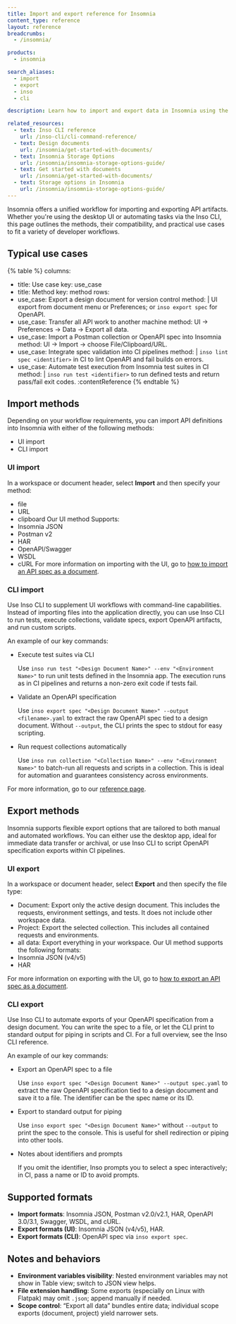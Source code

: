 ```yaml
---
title: Import and export reference for Insomnia
content_type: reference
layout: reference
breadcrumbs:
  - /insomnia/

products:
  - insomnia

search_aliases:
  - import
  - export
  - inso
  - cli

description: Learn how to import and export data in Insomnia using the UI and the Inso CLI, and which formats are supported.

related_resources:
  - text: Inso CLI reference
    url: /inso-cli/cli-command-reference/
  - text: Design documents
    url: /insomnia/get-started-with-documents/
  - text: Insomnia Storage Options
    url: /insomnia/insomnia-storage-options-guide/
  - text: Get started with documents
    url: /insomnia/get-started-with-documents/
  - text: Storage options in Insomnia
    url: /insomnia/insomnia-storage-options-guide/
---
```


Insomnia offers a unified workflow for importing and exporting API artifacts. Whether you're using the desktop UI or automating tasks via the Inso CLI, this page outlines the methods, their compatibility, and practical use cases to fit a variety of developer workflows.

## Typical use cases

{% table %}
columns:
  - title: Use case
    key: use_case
  - title: Method
    key: method
rows:
  - use_case: Export a design document for version control
    method: |
      UI export from document menu or Preferences; or `inso export spec` for OpenAPI.
  - use_case: Transfer all API work to another machine
    method: UI → Preferences → Data → Export all data.
  - use_case: Import a Postman collection or OpenAPI spec into Insomnia
    method: UI → Import → choose File/Clipboard/URL.
  - use_case: Integrate spec validation into CI pipelines
    method: |
      `inso lint spec <identifier>` in CI to lint OpenAPI and fail builds on errors.
  - use_case: Automate test execution from Insomnia test suites in CI
    method: |
      `inso run test <identifier>` to run defined tests and return pass/fail exit codes. :contentReference
{% endtable %}

## Import methods

Depending on your workflow requirements, you can import API definitions into Insomnia with either of the following methods:
- UI import
- CLI import

### UI import
In a workspace or document header, select **Import** and then specify your method:
- file
- URL
- clipboard
Our UI method Supports:
- Insomnia JSON
- Postman v2
- HAR
- OpenAPI/Swagger
- WSDL
- cURL
For more information on importing with the UI, go to [how to import an API spec as a document](https://developer.konghq.com/how-to/import-an-api-spec-as-a-document/).

### CLI import
Use Inso CLI to supplement UI workflows with command-line capabilities. Instead of importing files into the application directly, you can use Inso CLI to run tests, execute collections, validate specs, export OpenAPI artifacts, and run custom scripts.

An example of our key commands:
* Execute test suites via CLI

  Use `inso run test "<Design Document Name>" --env "<Environment Name>"` to run unit tests defined in the Insomnia app. The execution runs as in CI pipelines and returns a non-zero exit code if tests fail.
* Validate an OpenAPI specification

  Use `inso export spec "<Design Document Name>" --output <filename>.yaml` to extract the raw OpenAPI spec tied to a design document. Without `--output`, the CLI prints the spec to stdout for easy scripting.
* Run request collections automatically

  Use `inso run collection "<Collection Name>" --env "<Environment Name>"` to batch-run all requests and scripts in a collection. This is ideal for automation and guarantees consistency across environments.

For more information, go to our [reference page](https://developer.konghq.com/inso-cli/).

## Export methods

Insomnia supports flexible export options that are tailored to both manual and automated workflows. You can either use the desktop app, ideal for immediate data transfer or archival, or use Inso CLI to script OpenAPI specification exports within CI pipelines.

### UI export
In a workspace or document header, select **Export**  and then specify the file type:
- Document: Export only the active design document. This includes the requests, environment settings, and tests. It does not include other workspace data.
- Project: Export the selected collection. This includes all contained requests and environments.
- all data: Export everything in your workspace.
Our UI method supports the following formats:
- Insomnia JSON (v4/v5)
- HAR

For more information on exporting with the UI, go to [how to export an API spec as a document](https://developer.konghq.com/how-to/export-an-api-spec-as-a-document/).


### CLI export
Use Inso CLI to automate exports of your OpenAPI specification from a design document. You can write the spec to a file, or let the CLI print to standard output for piping in scripts and CI. For a full overview, see the Inso CLI reference.

An example of our key commands:
* Export an OpenAPI spec to a file
  
  Use `inso export spec "<Design Document Name>" --output spec.yaml` to extract the raw OpenAPI specification tied to a design document and save it to a file. The identifier can be the spec name or its ID.
   
* Export to standard output for piping
  
  Use `inso export spec "<Design Document Name>"` without `--output` to print the spec to the console. This is useful for shell redirection or piping into other tools. 

* Notes about identifiers and prompts
  
  If you omit the identifier, Inso prompts you to select a spec interactively; in CI, pass a name or ID to avoid prompts. 

## Supported formats

- **Import formats**: Insomnia JSON, Postman v2.0/v2.1, HAR, OpenAPI 3.0/3.1, Swagger, WSDL, and cURL.
- **Export formats (UI)**: Insomnia JSON (v4/v5), HAR.
- **Export formats (CLI)**: OpenAPI spec via `inso export spec`.

## Notes and behaviors

- **Environment variables visibility**: Nested environment variables may not show in Table view; switch to JSON view helps.
- **File extension handling**: Some exports (especially on Linux with Flatpak) may omit `.json`; append manually if needed.
- **Scope control**: “Export all data” bundles entire data; individual scope exports (document, project) yield narrower sets.
